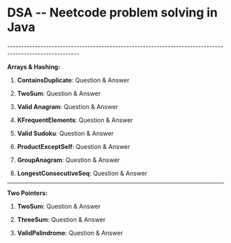 # DSA --  <a href="https://neetcode.io/roadmap">Neetcode</a> problem solving in Java
<div>
<style>
            a {
                text-decoration: none;
            }

</style>
</div>
--------------------------------------------------------------------------------------------------------

**Arrays & Hashing:**

1. **ContainsDuplicate**: <a href="https://leetcode.com/problems/contains-duplicate/">Question</a>
     & <a href="https://github.com/sureshbabk19698/DataStructuresAndAlgo/blob/main/src/main/java/org/sk/arraysAndHashing/ContainsDuplicate.java">Answer</a>
     
2. **TwoSum**: <a href="https://leetcode.com/problems/two-sum/">Question</a>
     & <a href="https://github.com/sureshbabk19698/DataStructuresAndAlgo/blob/main/src/main/java/org/sk/arraysAndHashing/TwoSum.java">Answer</a>
     
3. **Valid Anagram**: <a href="https://leetcode.com/problems/valid-anagram/">Question</a>
     & <a href="https://github.com/sureshbabk19698/DataStructuresAndAlgo/blob/main/src/main/java/org/sk/arraysAndHashing/IsAnagram.java">Answer</a>
     
4. **KFrequentElements**: <a href="https://leetcode.com/problems/top-k-frequent-elements/">Question</a>
     & <a href="https://github.com/sureshbabk19698/DataStructuresAndAlgo/blob/main/src/main/java/org/sk/arraysAndHashing/KFrequentElements.java">Answer</a> 
    
5. **Valid Sudoku**: <a href="https://leetcode.com/problems/valid-sudoku/">Question</a>
     & <a href="https://github.com/sureshbabk19698/DataStructuresAndAlgo/blob/main/src/main/java/org/sk/arraysAndHashing/ValidateSudoku.java">Answer</a> 
         
6. **ProductExceptSelf**: <a href="https://leetcode.com/problems/product-of-array-except-self/">Question</a>
     & <a href="https://github.com/sureshbabk19698/DataStructuresAndAlgo/blob/main/src/main/java/org/sk/arraysAndHashing/ProductExceptSelf.java">Answer</a> 
              
7. **GroupAnagram**: <a href="https://leetcode.com/problems/group-anagrams/">Question</a>
     & <a href="https://github.com/sureshbabk19698/DataStructuresAndAlgo/blob/main/src/main/java/org/sk/arraysAndHashing/GroupAnagram.java">Answer</a>
                   
8. **LongestConsecutiveSeq**: <a href="https://leetcode.com/problems/longest-consecutive-sequence/">Question</a>
     & <a href="https://github.com/sureshbabk19698/DataStructuresAndAlgo/blob/main/src/main/java/org/sk/arraysAndHashing/LongestConsecutiveSeq.java">Answer</a>
     
--------------------------------------------------------------------------------------------------------
**Two Pointers:**

1. **TwoSum**: <a href="https://leetcode.com/problems/two-sum-ii-input-array-is-sorted/">Question</a>
     & <a href="https://github.com/sureshbabk19698/DataStructuresAndAlgo/blob/main/src/main/java/org/sk/twopointers/TwoSum.java">Answer</a>
     
 2. **ThreeSum**: <a href="https://leetcode.com/problems/3sum/">Question</a>
     & <a href="https://github.com/sureshbabk19698/DataStructuresAndAlgo/blob/main/src/main/java/org/sk/twopointers/ThreeSum.java">Answer</a>
          
 3. **ValidPalindrome**: <a href="https://leetcode.com/problems/valid-palindrome/">Question</a>
     & <a href="https://github.com/sureshbabk19698/DataStructuresAndAlgo/blob/main/src/main/java/org/sk/twopointers/ValidPalindrome.java">Answer</a>
     